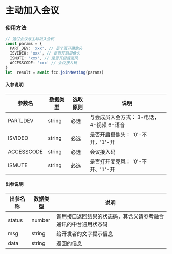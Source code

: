 # 主动加入会议

### 使用方法
```typescript
// 通过会议号主动加入会议
const params = {
  PART_DEV: 'xxx', // 是个否开摄像头
  ISVIDEO: 'xxx', // 是否开启摄像头
  ISMUTE: 'xxx', // 是否开启麦克风
  ACCESSCODE: 'xxx' // 会议接入码
}
let  result = await fcc.joinMeeting(params)
```
<!-- **入参说明** -->
#### 入参说明

| **参数名** | **数据类型** | **选取原则** |**说明** |
| ---------- | -------------- | -------------- | ---------------- |
| PART_DEV      | string       | 必选         | 与会成员入会方式： 3-电话， 4-视频 6-语音&nbsp;&nbsp; &nbsp;&nbsp;&nbsp;|
| ISVIDEO      | string       | 必选         | 是否开启摄像头： '0'-不开，'1'-开 |
| ACCESSCODE      | string       | 必选         | 会议接入码 |
| ISMUTE      | string       | 必选         | 是否打开麦克风： '0'-不开、'1'-开 |

#### 出参说明

| **出参名称** | **数据类型** | **说明**                         |
| -------- | -------- | ------------------------------ |
| status   | number   | 调用接口返回结果的状态码，其含义请参考融合通讯的中台通用状态码 |
| msg      | string   | 给开发者的文字提示信息                    |
| data     | string   | 返回的信息                          |

